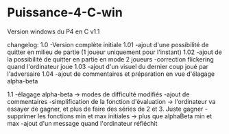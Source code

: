 # Puissance-4-C-win
Version windows du P4 en C
v1.1

changelog:
1.0
-Version complète initiale
1.01
-ajout d'une possibilité de quitter en milieu de partie (1 joueur uniquement pour l'instant)
1.02
-ajout de la possibilité de quitter en partie en mode 2 joueurs
-correction flickering quand l'ordinateur joue
1.03
-ajout d'un visuel du dernier coup joué par l'adversaire
1.04
-ajout de commentaires et préparation en vue d'élagage alpha-beta

1.1
-élagage alpha-beta -> modes de difficulté modifiés
-ajout de commentaires
-simplification de la fonction d'évaluation -> l'ordinateur va essayer de gagner, et plus de faire des séries de 2 et 3. Juste gagner
-supprimer les fonctions min et max initiales -> plus que alphaBeta min et max
-ajout d'un message quand l'ordinateur réfléchit
